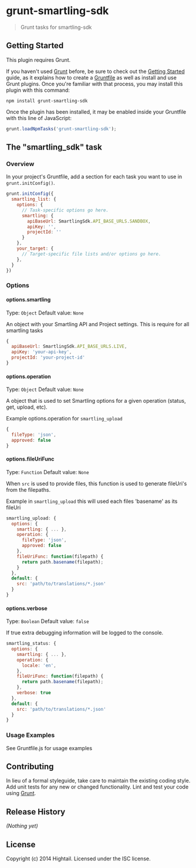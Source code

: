 # grunt-smartling-sdk

> Grunt tasks for smartling-sdk

## Getting Started
This plugin requires Grunt.

If you haven't used [Grunt](http://gruntjs.com/) before, be sure to check out the [Getting Started](http://gruntjs.com/getting-started) guide, as it explains how to create a [Gruntfile](http://gruntjs.com/sample-gruntfile) as well as install and use Grunt plugins. Once you're familiar with that process, you may install this plugin with this command:

```shell
npm install grunt-smartling-sdk
```

Once the plugin has been installed, it may be enabled inside your Gruntfile with this line of JavaScript:

```js
grunt.loadNpmTasks('grunt-smartling-sdk');
```

## The "smartling_sdk" task

### Overview
In your project's Gruntfile, add a section for each task you want to use in `grunt.initConfig()`.

```js
grunt.initConfig({
  smartling_list: {
    options: {
      // Task-specific options go here.
      smartling: {
        apiBaseUrl: SmartlingSdk.API_BASE_URLS.SANDBOX,
        apiKey: '',
        projectId: ''
      }
    },
    your_target: {
      // Target-specific file lists and/or options go here.
    },
  }
})
```

### Options

#### options.smartling
Type: `Object`
Default value: `None`

An object with your Smartling API and Project settings. This is require for all smartling tasks

```js
{
  apiBaseUrl: SmartlingSdk.API_BASE_URLS.LIVE,
  apiKey: 'your-api-key',
  projectId: 'your-project-id'
}
```

#### options.operation
Type: `Object`
Default value: `None`

A object that is used to set Smartling options for a given operation (status, get, upload, etc).

Example options.operation for `smartling_upload`

```js
{
  fileType: 'json',
  approved: false
}
```

#### options.fileUriFunc
Type: `Function`
Default value: `None`

When `src` is used to provide files, this function is used to generate fileUri's from the filepaths.

Example in `smartling_upload` this will used each files 'basename' as its fileUri

```js
smartling_upload: {
  options: {
    smartling: { ... },
    operation: {
      fileType: 'json',
      approved: false
    },
    fileUriFunc: function(filepath) {
      return path.basename(filepath);
    }
  },
  default: {
    src: 'path/to/translations/*.json'
  }
}
```

#### options.verbose
Type: `Boolean`
Default value: `false`

If true extra debugging information will be logged to the console.

```js
smartling_status: {
  options: {
    smartling: { ... },
    operation: {
      locale: 'en',
    },
    fileUriFunc: function(filepath) {
      return path.basename(filepath);
    },
    verbose: true
  },
  default: {
    src: 'path/to/translations/*.json'
  }
}
```

### Usage Examples

See Gruntfile.js for usage examples

## Contributing
In lieu of a formal styleguide, take care to maintain the existing coding style. Add unit tests for any new or changed functionality. Lint and test your code using [Grunt](http://gruntjs.com/).

## Release History
_(Nothing yet)_

## License
Copyright (c) 2014 Hightail. Licensed under the ISC license.
